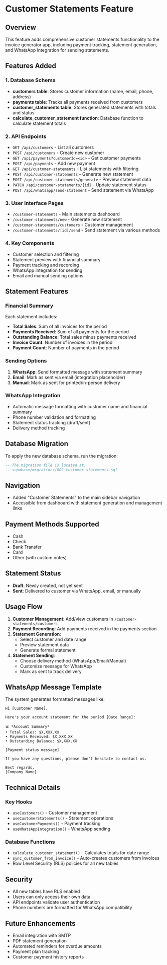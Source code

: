 # Customer Statements Feature

## Overview
This feature adds comprehensive customer statements functionality to the invoice generator app, including payment tracking, statement generation, and WhatsApp integration for sending statements.

## Features Added

### 1. Database Schema
- **customers table**: Stores customer information (name, email, phone, address)
- **payments table**: Tracks all payments received from customers
- **customer_statements table**: Stores generated statements with totals and status
- **calculate_customer_statement function**: Database function to calculate statement totals

### 2. API Endpoints
- `GET /api/customers` - List all customers
- `POST /api/customers` - Create new customer
- `GET /api/payments?customerId=<id>` - Get customer payments
- `POST /api/payments` - Add new payment
- `GET /api/customer-statements` - List statements with filtering
- `POST /api/customer-statements` - Generate new statement
- `POST /api/customer-statements/generate` - Preview statement data
- `PATCH /api/customer-statements/[id]` - Update statement status
- `POST /api/whatsapp/send-statement` - Send statement via WhatsApp

### 3. User Interface Pages
- `/customer-statements` - Main statements dashboard
- `/customer-statements/new` - Generate new statement
- `/customer-statements/customers` - Customer management
- `/customer-statements/[id]/send` - Send statement via various methods

### 4. Key Components
- Customer selection and filtering
- Statement preview with financial summary
- Payment tracking and recording
- WhatsApp integration for sending
- Email and manual sending options

## Statement Features

### Financial Summary
Each statement includes:
- **Total Sales**: Sum of all invoices for the period
- **Payments Received**: Sum of all payments for the period  
- **Outstanding Balance**: Total sales minus payments received
- **Invoice Count**: Number of invoices in the period
- **Payment Count**: Number of payments in the period

### Sending Options
1. **WhatsApp**: Send formatted message with statement summary
2. **Email**: Mark as sent via email (integration placeholder)
3. **Manual**: Mark as sent for printed/in-person delivery

### WhatsApp Integration
- Automatic message formatting with customer name and financial summary
- Phone number validation and formatting
- Statement status tracking (draft/sent)
- Delivery method tracking

## Database Migration

To apply the new database schema, run the migration:

```sql
-- The migration file is located at:
-- supabase/migrations/002_customer_statements.sql
```

## Navigation
- Added "Customer Statements" to the main sidebar navigation
- Accessible from dashboard with statement generation and management links

## Payment Methods Supported
- Cash
- Check  
- Bank Transfer
- Card
- Other (with custom notes)

## Statement Status
- **Draft**: Newly created, not yet sent
- **Sent**: Delivered to customer via WhatsApp, email, or manually

## Usage Flow

1. **Customer Management**: Add/view customers in `/customer-statements/customers`
2. **Payment Recording**: Add payments received in the payments section
3. **Statement Generation**: 
   - Select customer and date range
   - Preview statement data
   - Generate formal statement
4. **Statement Sending**:
   - Choose delivery method (WhatsApp/Email/Manual)
   - Customize message for WhatsApp
   - Mark as sent to track delivery

## WhatsApp Message Template

The system generates formatted messages like:

```
Hi [Customer Name],

Here's your account statement for the period [Date Range]:

📊 *Account Summary*
• Total Sales: $X,XXX.XX
• Payments Received: $X,XXX.XX  
• Outstanding Balance: $X,XXX.XX

[Payment status message]

If you have any questions, please don't hesitate to contact us.

Best regards,
[Company Name]
```

## Technical Details

### Key Hooks
- `useCustomers()` - Customer management
- `useCustomerStatements()` - Statement operations
- `useCustomerPayments()` - Payment tracking
- `useWhatsAppIntegration()` - WhatsApp sending

### Database Functions
- `calculate_customer_statement()` - Calculates totals for date range
- `sync_customer_from_invoice()` - Auto-creates customers from invoices
- Row Level Security (RLS) policies for all new tables

## Security
- All new tables have RLS enabled
- Users can only access their own data
- API endpoints validate user authentication
- Phone numbers are formatted for WhatsApp compatibility

## Future Enhancements
- Email integration with SMTP
- PDF statement generation
- Automated reminders for overdue amounts
- Payment plan tracking
- Customer payment history reports